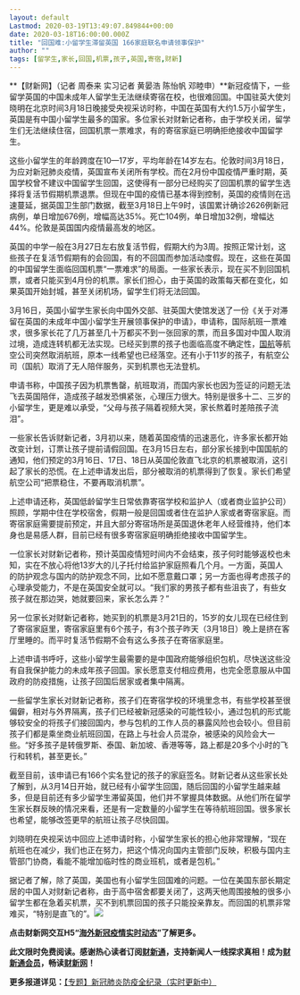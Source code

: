 ```yaml
---
layout: default
Lastmod: 2020-03-19T13:49:07.849844+00:00
date: 2020-03-18T16:00:00.000Z
title: "回国难:小留学生滞留英国 166家庭联名申请领事保护"
author: ""
tags: [留学生,家长,回国,机票,孩子,英国,寄宿,财新]
---
```


**【财新网】（记者 周泰来 实习记者 黄晏浩 陈怡帆 邓睦申）**新冠疫情下，一些留学英国的中国未成年人留学生无法继续寄宿在校，也很难回国。中国驻英大使刘晓明在北京时间3月18日晚接受央视采访时称，中国在英国有大约1.5万小留学生，英国是有中国小留学生最多的国家。多位家长对财新记者称，由于学校关闭，留学生们无法继续住宿，回国机票一票难求，有的寄宿家庭已明确拒绝接收中国留学生。

这些小留学生的年龄跨度在10—17岁，平均年龄在14岁左右。伦敦时间3月18日，为应对新冠肺炎疫情，英国宣布关闭所有学校。而在2月份中国疫情严重时期，英国学校曾不建议中国留学生回国，这使得有一部分已经购买了回国机票的留学生选择将复活节假期机票退票。但现在中国的疫情已基本得到控制，英国的疫情则在迅速蔓延，据英国卫生部门数据，截至3月18日上午9时，该国累计确诊2626例新冠病例，单日增加676例，增幅高达35%。死亡104例，单日增加32例，增幅达44%。伦敦是英国国内疫情最高发的地区。

英国的中学一般在3月27日左右放复活节假，假期大约为3周。按照正常计划，这些孩子在复活节假期有的会回国，有的不回国而参加活动度假。现在，这些在英国的中国留学生面临回国机票“一票难求”的局面。一些家长表示，现在买不到回国机票，或者只能买到4月份的机票。家长们担心，由于英国的政策每天都在变化，如果英国开始封城，甚至关闭机场，留学生们将无法回国。

3月16日，英国小留学生家长向中国外交部、驻英国大使馆发送了一份《关于对滞留在英国的未成年中国小留学生开展领事保护的申请》，申请称，国际航班一票难求，很多家长花了几万甚至几十万都买不到一张回家的票，而且多国对中国人取消过境，造成连转机都无法实现。已经买到票的孩子也面临高度不确定性，[国航](http://www.caixin.com/hot/guohang.html)等航空公司突然取消航班，原本一线希望也已经落空。还有小于11岁的孩子，有航空公司（国航）取消了无人陪伴服务，买到机票也无法登机。

申请书称，中国孩子因为机票售罄，航班取消，而国内家长也因为签证的问题无法飞去英国陪伴，造成孩子越发恐惧紧张，心理压力很大。特别是很多十二、三岁的小留学生，更是难以承受，“父母与孩子隔着视频大哭，家长熬着时差陪孩子流泪”。

一些家长告诉财新记者，3月初以来，随着英国疫情的迅速恶化，许多家长都开始改变计划，订票让孩子提前请假回国。在3月15日左右，部分家长接到中国国航的通知，他们预定的3月16日、17日、18日从英国伦敦直飞北京的机票被取消，这引起了家长的恐慌。在上述申请发出后，部分被取消的机票得到了恢复。家长们希望航空公司“把票稳住，不要再取消机票”。

上述申请还称，英国低龄留学生日常依靠寄宿学校和监护人（或者商业监护公司）照顾，学期中住在学校宿舍，假期一般是回国或者住在监护人家或者寄宿家庭。而寄宿家庭需要提前预定，并且大部分寄宿场所是英国退休老年人经营维持，他们本身也是易感人群，目前已经有很多寄宿家庭明确拒绝接收中国留学生。

一位家长对财新记者称，预计英国疫情短时间内不会结束，孩子何时能够返校也未知，实在不放心将他13岁大的儿子托付给监护家庭照看几个月。一方面，英国人的防护观念与国内的防护观念不同，比如不愿意戴口罩；另一方面也得考虑孩子的心理承受能力，不是在英国安全就可以。“我们家的男孩子都有些沮丧了，有些女孩子就在那边哭，她就要回来，家长怎么弄？”

另一位家长对财新记者称，她买到的机票是3月21日的，15岁的女儿现在已经住到了寄宿家庭里，寄宿家庭里有6个孩子，有3个孩子昨天（3月18日）晚上是挤在客厅里睡的。而平时复活节假期不会有这么多孩子在寄宿家庭里。

上述申请书呼吁，这些小留学生最需要的是中国政府能够组织包机，尽快送这些没有自我保护能力的未成年孩子回国。家长愿意支付相应费用，也完全愿意服从中国政府的防疫措施，让孩子回国后居家或者集中隔离。

一些留学生家长对财新记者称，孩子们在寄宿学校的环境里念书，有些学校甚至很偏僻，相对与外界隔离，孩子们已经被新冠感染的可能性较小，通过包机的形式能够较安全的将孩子们接回国内，参与包机的工作人员的暴露风险也会较小。但目前孩子们都是乘坐商业航班回国，在路上与社会人员混杂，被感染的风险会大一些。“好多孩子是转俄罗斯、泰国、新加坡、香港等等，路上都是20多个小时的飞行和转机，甚至更长。”

截至目前，该申请已有166个实名登记的孩子的家庭签名。财新记者从这些家长处了解到，从3月14日开始，就已经有小留学生回国，随后回国的小留学生越来越多，但是目前还有多少留学生滞留英国，他们并不掌握具体数据。从他们所在留学生家长群反映的情况来看，还是有一定数量的小留学生在等待航班回国。很多家长也希望，能够改签更早的航班让孩子尽快回国。

刘晓明在央视采访中回应上述申请时称，小留学生家长的担心他非常理解，“现在航班也在减少，我们也正在努力，把这个情况向国内主管部门反映，积极与国内主管部门协商，看能不能增加临时性的商业班机，或者是包机。”

据记者了解，除了英国，美国也有小留学生回国难的问题。一位在美国东部长期定居的中国人对财新记者称，由于高中宿舍都要关闭了，这两天他周围接触的很多小留学生都在急着买机票，买不到机票回国的孩子只能投亲靠友。而回国的机票非常难买，“特别是直飞的”。[![](https://images.weserv.nl/?url=https%3A//www.caixin.com/favicon.ico)](http://china.caixin.com/2020-03-19/101531184.html)

**点击财新网交互H5“[海外新冠疫情实时动态](http://datanews.caixin.com/interactive/2020/pneumonia-h5/global.html)”了解更多。**

**此文限时免费阅读。感谢热心读者订阅[财新通](http://mall.caixin.com/mall/web/product/product.html?id=733&originReferrer=appfree&channelSource=appfree)，支持新闻人一线探求真相！成为[财新通会员](http://mall.caixin.com/mall/web/list/list.html?type=127&originReferrer=appfree&channelSource=appfree)，畅读[财新网](https://datayi.cn/1lnZaaidYRRn)！**

**更多报道详见：**[【专题】新冠肺炎防疫全纪录（实时更新中）](http://m.app.caixin.com/m_topic_detail/1473.html)

